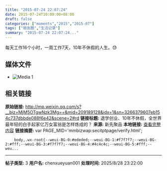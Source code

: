 ```yaml
---
title: "2015-07-24 22:07:24"
date: 2015-07-24T10:00:00+08:00
draft: false
categories: ["moments","2015","2015-07"]
tags: ["朋友圈","生活记录"]
summary: "2015-07-24 22:07:24..."
---
```


每天工作16个小时，一周工作7天，10年不休假的人生。😓

## 媒体文件

- ![Media 1](/Moments/photos/2015-07-24/201507242207240.jpg)

## 相关链接

**原始链接:** http://mp.weixin.qq.com/s?__biz=MjM5OTgwNzk3Mg==&mid=209189128&idx=1&sn=3266379607eb154c737dbbde088f6e42&scene=2#rd
**链接标题:** 退学创业、10年不休假，全世界最年轻的白手起家亿万女富翁是怎样炼成的？
**来源:** 新先聚品
**本地链接:** [查看完整内容](/link_content/2015/07/2015-07-24/link_content/)
**链接摘要:** var PAGE_MID='mmbizwap:secitptpage/verify.html';

        
        body,.wx-root{--weui-BG-0:#ededed;--weui-BG-1:#f7f7f7;--weui-BG-2:#fff;--weui-BG-3:#f7f7f7;--weui-BG-4:#4c4c4c;--weui-BG-5:#fff;--weu...

---

**帖子类型:** 3
**用户名:** chenxueyuan001
**处理时间:** 2025/8/28 23:22:00